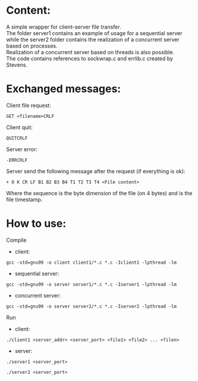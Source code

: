 # Content:
A simple wrapper for client-server file transfer. <br>
The folder server1 contains an example of usage for a sequential server while the server2 folder contains the realization of a concurrent server based on processes.
<br>
Realization of a concurrent server based on threads is also possible.
<br>
The code contains references to sockwrap.c and errlib.c created by Stevens.
<br>


# Exchanged messages: 
Client file request:
```
GET <filename>CRLF
```
Client quit:
```
QUITCRLF
```
Server error:
```
-ERRCRLF
```
Server send the following message after the request (if everything is ok):
```
+ O K CR LF B1 B2 B3 B4 T1 T2 T3 T4 <File content>
```
Where the sequence <B1 B2 B3 B4> is the byte dimension of the file (on 4 bytes) and <T1 T2 T3 T4> is the file timestamp.



# How to use:
Compile
- client: <br>
```
gcc -std=gnu99 -o client client1/*.c *.c -Iclient1 -lpthread -lm
```
- sequential server: <br>
```
gcc -std=gnu99 -o server server1/*.c *.c -Iserver1 -lpthread -lm
```
- concurrent server: <br>
```
gcc -std=gnu99 -o server server2/*.c *.c -Iserver2 -lpthread -lm
```

Run
- client: <br>
```
./client1 <server_addr> <server_port> <file1> <file2> ... <filen>
```
- server: <br>
```
./server1 <server_port>
```
```
./server2 <server_port>
```

